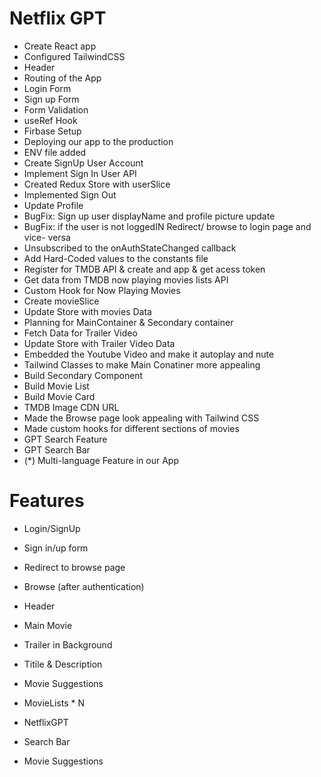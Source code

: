 # Netflix GPT

- Create React app
- Configured TailwindCSS
- Header
- Routing of the App
- Login Form
- Sign up Form
- Form Validation
- useRef Hook
- Firbase Setup
- Deploying our app to the production
- ENV file added
- Create SignUp User Account
- Implement Sign In User API
- Created Redux Store with userSlice
- Implemented Sign Out
- Update Profile
- BugFix: Sign up user displayName and profile picture update
- BugFix: if the user is not loggedIN Redirect/ browse to login page and vice- versa
- Unsubscribed to the onAuthStateChanged callback
- Add Hard-Coded values to the constants file
- Register for TMDB API & create and app & get acess token
- Get data from TMDB now playing movies lists API
- Custom Hook for Now Playing Movies
- Create movieSlice
- Update Store with movies Data
- Planning for MainContainer & Secondary container
- Fetch Data for Trailer Video
- Update Store with Trailer Video Data
- Embedded the Youtube Video and make it autoplay and nute
- Tailwind Classes to make Main Conatiner more appealing
- Build Secondary Component
- Build Movie List
- Build Movie Card
- TMDB Image CDN URL
- Made the Browse page look appealing with Tailwind CSS
- Made custom hooks for different sections of movies
- GPT Search Feature
- GPT Search Bar
- (\*) Multi-language Feature in our App

# Features

- Login/SignUp
- Sign in/up form
- Redirect to browse page

- Browse (after authentication)
- Header
- Main Movie
- Trailer in Background
- Titile & Description
- Movie Suggestions
- MovieLists \* N

- NetflixGPT
- Search Bar
- Movie Suggestions

